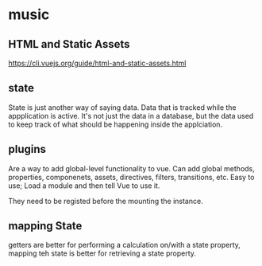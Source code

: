 # music

## HTML and Static Assets

https://cli.vuejs.org/guide/html-and-static-assets.html

## state

State is just another way of saying data.
Data that is tracked while the appplication is active.
It's not just the data in a database, but the data used to keep track of what should be happening inside the applciation.

## plugins

Are a way to add global-level functionality to vue.
Can add global methods, properties, componenets, assets, directives, filters, transitions, etc.
Easy to use; Load a module and then tell Vue to use it.

They need to be registed before the mounting the instance.

## mapping State

getters are better for performing a calculation on/with a state property,
mapping teh state is better for retrieving a state property.
